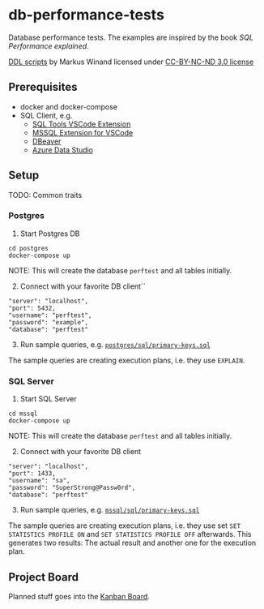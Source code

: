 # db-performance-tests
Database performance tests. The examples are inspired by the book *SQL Performance explained*.

[DDL scripts](https://use-the-index-luke.com/sql/example-schema) by Markus Winand licensed under [CC-BY-NC-ND 3.0 license](https://creativecommons.org/licenses/by-nc-nd/3.0/) 

## Prerequisites
- docker and docker-compose
- SQL Client, e.g.
    - [SQL Tools VSCode Extension](https://marketplace.visualstudio.com/items?itemName=mtxr.sqltools)
    - [MSSQL Extension for VSCode](https://marketplace.visualstudio.com/items?itemName=ms-mssql.mssql)
    - [DBeaver](https://dbeaver.io/)
    - [Azure Data Studio](https://docs.microsoft.com/en-us/sql/azure-data-studio)

## Setup

TODO: Common traits

### Postgres

1. Start Postgres DB
```
cd postgres
docker-compose up
```
NOTE: This will create the database `perftest` and all tables initially.  

2. Connect with your favorite DB client``
```
"server": "localhost",
"port": 5432,
"username": "perftest",
"password": "example",
"database": "perftest"
```

3. Run sample queries, e.g. [`postgres/sql/primary-keys.sql`](postgres/sql/primary-keys.sql)

The sample queries are creating execution plans, i.e. they use `EXPLAIN`.

### SQL Server

1. Start SQL Server
```
cd mssql
docker-compose up
```
NOTE: This will create the database `perftest` and all tables initially.  

2. Connect with your favorite DB client
```
"server": "localhost",
"port": 1433,
"username": "sa",
"password": "SuperStrong@Passw0rd",
"database": "perftest"
```
3. Run sample queries, e.g. [`mssql/sql/primary-keys.sql`](mssql/sql/primary-keys.sql)

The sample queries are creating execution plans, i.e. they use set `SET STATISTICS PROFILE ON` and `SET STATISTICS PROFILE OFF` afterwards. This generates two results: The actual result and another one for the execution plan.

## Project Board

Planned stuff goes into the [Kanban Board](https://github.com/manedev79/db-performance-tests/projects/1).
